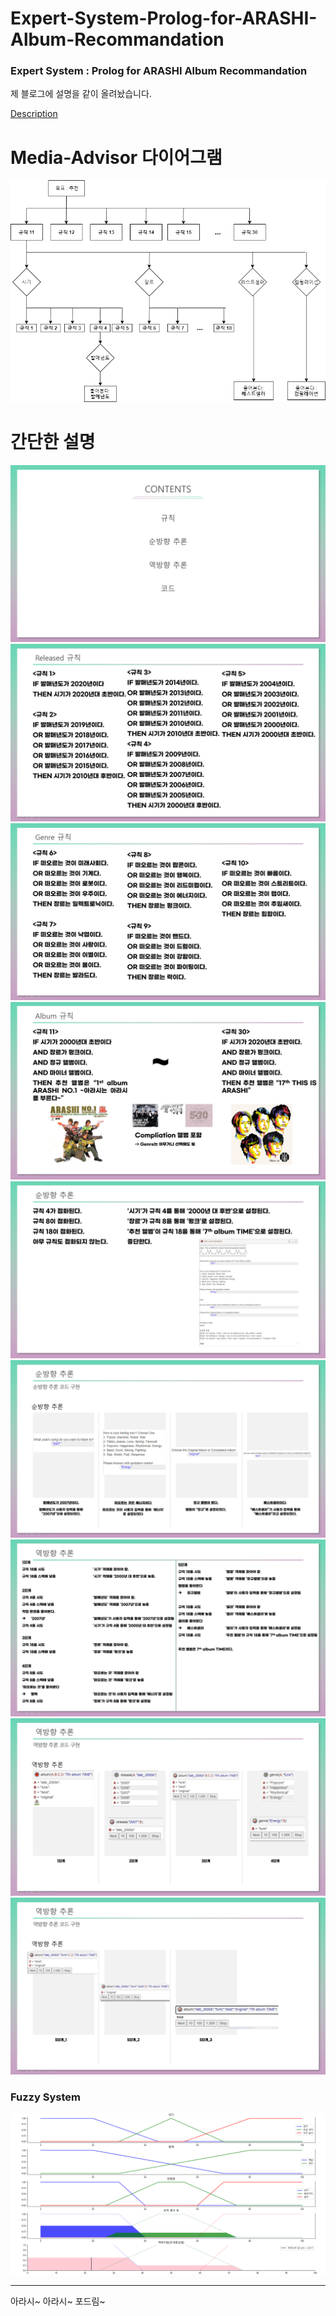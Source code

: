 # Expert-System-Prolog-for-ARASHI-Album-Recommandation
### Expert System : Prolog for ARASHI Album Recommandation

제 블로그에 설명을 같이 올려놨습니다.

[Description](https://blog.naver.com/solbon1212/222548361088)

# Media-Advisor 다이어그램
![alt text](https://github.com/Junst/Expert-System-Prolog-for-ARASHI-Album-Recommandation/blob/master/Picture/media_advisor.drawio.png)

# 간단한 설명

![alt text](https://github.com/Junst/Expert-System-Prolog-for-ARASHI-Album-Recommandation/blob/master/Picture/1.png)
![alt text](https://github.com/Junst/Expert-System-Prolog-for-ARASHI-Album-Recommandation/blob/master/Picture/2.png)
![alt text](https://github.com/Junst/Expert-System-Prolog-for-ARASHI-Album-Recommandation/blob/master/Picture/3.png)
![alt text](https://github.com/Junst/Expert-System-Prolog-for-ARASHI-Album-Recommandation/blob/master/Picture/4.png)
![alt text](https://github.com/Junst/Expert-System-Prolog-for-ARASHI-Album-Recommandation/blob/master/Picture/5.png)
![alt text](https://github.com/Junst/Expert-System-Prolog-for-ARASHI-Album-Recommandation/blob/master/Picture/6.png)
![alt text](https://github.com/Junst/Expert-System-Prolog-for-ARASHI-Album-Recommandation/blob/master/Picture/7.png)
![alt text](https://github.com/Junst/Expert-System-Prolog-for-ARASHI-Album-Recommandation/blob/master/Picture/8.png)
![alt text](https://github.com/Junst/Expert-System-Prolog-for-ARASHI-Album-Recommandation/blob/master/Picture/9.png)

### Fuzzy System

![image](https://github.com/Junst/Expert-System-Prolog-for-ARASHI-Album-Recommandation/blob/master/Fuzzy%20System/Fuzzy.png)

-----------------------------------------------------------------------
아라시~ 아라시~ 포드림~
